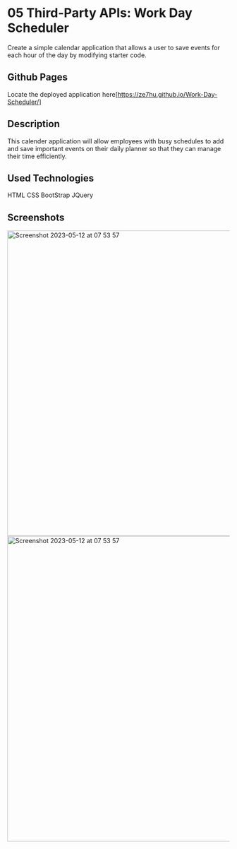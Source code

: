 # 05 Third-Party APIs: Work Day Scheduler

Create a simple calendar application that allows a user to save events for each hour of the day by modifying starter code. 


## Github Pages

Locate the deployed application here[https://ze7hu.github.io/Work-Day-Scheduler/]

## Description
This calender application will allow employees with busy schedules to add and save important events on their daily planner so that they can manage their time efficiently.


## Used Technologies
HTML
CSS
BootStrap
JQuery


## Screenshots


<img width="692" alt="Screenshot 2023-05-12 at 07 53 57" src="https://github.com/Ze7Hu/Work-Day-Scheduler/assets/123417090/ec5693c1-4cc2-42a3-b574-8d6b4f0e2b93">



<img width="692" alt="Screenshot 2023-05-12 at 07 53 57" src="https://github.com/Ze7Hu/Work-Day-Scheduler/assets/123417090/3fc04fd0-7a7d-4702-abe0-2a0a0da8498a">
